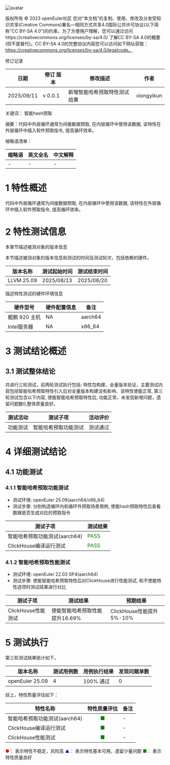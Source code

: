 ![avatar](../../images/openEuler.png)

版权所有 © 2023  openEuler社区
 您对“本文档”的复制、使用、修改及分发受知识共享(Creative Commons)署名—相同方式共享4.0国际公共许可协议(以下简称“CC BY-SA 4.0”)的约束。为了方便用户理解，您可以通过访问https://creativecommons.org/licenses/by-sa/4.0/ 了解CC BY-SA 4.0的概要 (但不是替代)。CC BY-SA 4.0的完整协议内容您可以访问如下网址获取：https://creativecommons.org/licenses/by-sa/4.0/legalcode。

修订记录

| 日期       | 修订   版本 | 修改描述                     | 作者       |
| ---------- | ----------- | ---------------------------- | ---------- |
| 2025/09/11 | v 0.0.1     | 新增智能哈希预取特性测试结果 | xiongyikun |

关键词： 智能hash预取

摘要：代码中外层循环通常为间接数据预取, 在内层循环中使用该数据, 该特性在外层循环中插入软件预取指令, 提高循环效率。

缩略语清单：

| 缩略语 | 英文全名 | 中文解释 |
| ------ | -------- | -------- |
| -      | -        | -        |

# 1     特性概述

代码中外层循环通常为间接数据预取, 在内层循环中使用该数据, 该特性在外层循环中插入软件预取指令, 提高循环效率。

# 2     特性测试信息

本章节描述被测对象的版本信息

本节描述被测对象的版本信息和测试的时间及测试轮次，包括依赖的硬件。

| 版本名称   | 测试起始时间 | 测试结束时间 |
| ---------- | ------------ | ------------ |
| LLVM 25.09 | 2025/08/13   | 2025/08/20   |

描述特性测试的硬件环境信息

| 硬件型号      | 硬件配置信息 | 备注      |
| --------- | ------ | ------- |
| 鲲鹏 920 主机 | NA     | aarch64 |
| Intel服务器  | NA     | x86_64  |

# 3     测试结论概述

## 3.1   测试整体结论

共进行三轮测试，前两轮测试执行包括: 特性包构建，全量版本验证，主要测试内容包括智能哈希预取特性引入后对全量版本构建没有影响、该特性使能正常, 第三轮测试包含以下内容, 使能智能哈希预取特性后, 功能正常，未发现新增问题，遗留问题数0,整体质量良好。

| 测试活动 | 测试子项             | 活动评价 |
| -------- | -------------------- | -------- |
| 功能测试 | 智能哈希预取功能测试 | 测试通过 |

# 4 详细测试结论

## 4.1 功能测试

### 4.1.1 智能哈希预取功能测试

- 测试环境: openEuler 25.09(aarch64/x86_64)
- 测试步骤: 分别构造循环内和循环外预取场景用例, 使能hash预取特性后查看数据是否生成对应的预取指令

| 测试子项                      | 测试结果                      |
| ----------------------------- | ----------------------------- |
| 智能哈希预取功能测试(aarch64) | <font color=green>PASS</font> |
| ClickHouse编译运行测试        | <font color=green>PASS</font> |

### 4.1.2 智能哈希预取性能测试

- 测试环境: openEuler 22.03 SP4(aarch64)
- 测试步骤: 使能智能哈希预取特性后对ClickHouse进行性能测试, 和不使能特性选项时测试结果进行对比

| 测试子项           | 测试结果                       | 预期结果                 |
| ------------------ | ------------------------------ | ------------------------ |
| ClickHouse性能测试 | 使能智能哈希预取性能提升16.69% | ClickHouse性能提升5%-10% |

# 5 测试执行

第三轮测试结果统计如下，

| 版本名称        | 测试用例数 | 用例执行结果 | 发现问题单数 |
| --------------- | ---------- | ------------ | ------------ |
| openEuler 25.09 | 4          | 100% 通过    | 0            |

综上，特性质量评估如下：

| 特性名称                      |        特性质量评估        | 备注 |
| ----------------------------- | :------------------------: | ---- |
| 智能哈希预取功能测试(aarch64) | <font color=green>■</font> | -    |
| ClickHouse编译运行测试        | <font color=green>■</font> | -    |
| ClickHouse性能测试            | <font color=green>■</font> | -    |

<font color=red>●</font>： 表示特性不稳定，风险高
<font color=blue>▲</font>： 表示特性基本可用，遗留少量问题
<font color=green>■</font>： 表示特性质量良好